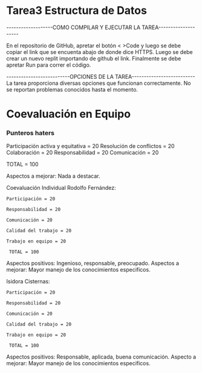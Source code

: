 # Tarea3 Estructura de Datos

-------------------COMO COMPILAR Y EJECUTAR LA TAREA--------------------

En el repositorio de GitHub, apretar el botón < >Code y luego se debe copiar el link que se encuenta abajo de donde dice HTTPS. Luego se debe crear un nuevo replit importando de github el link. Finalmente se debe apretar Run para correr el código.

--------------------------OPCIONES DE LA TAREA--------------------------
La tarea proporciona diversas opciones que funcionan correctamente. No se reportan problemas conocidos hasta el momento.

# Coevaluación en Equipo
### Punteros haters
Participación activa y equitativa = 20
Resolución de conflictos = 20
Colaboración = 20
Responsabilidad = 20
Comunicación = 20

TOTAL = 100 

Aspectos a mejorar: Nada a destacar.

Coevaluación Individual
Rodolfo Fernández:

    Participación = 20

    Responsabilidad = 20

    Comunicación = 20

    Calidad del trabajo = 20

    Trabajo en equipo = 20

     TOTAL = 100

Aspectos positivos: Ingenioso, responsable, preocupado.
Aspectos a mejorar: Mayor manejo de los conocimientos especificos.

Isidora Cisternas:

    Participación = 20

    Responsabilidad = 20

    Comunicación = 20

    Calidad del trabajo = 20

    Trabajo en equipo = 20

     TOTAL = 100

Aspectos positivos: Responsable, aplicada, buena comunicación.
Aspecto a mejorar: Mayor manejo de los conocimientos especificos.


